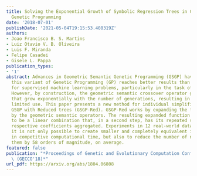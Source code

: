 ```yaml
---
title: Solving the Exponential Growth of Symbolic Regression Trees in Geometric Semantic
  Genetic Programming
date: '2018-07-01'
publishDate: '2021-05-04T19:15:53.408319Z'
authors:
- Joao Francisco B. S. Martins
- Luiz Otavio V. B. Oliveira
- Luis F. Miranda
- Felipe Casadei
- Gisele L. Pappa
publication_types:
- '1'
abstract: Advances in Geometric Semantic Genetic Programming (GSGP) have shown that
  this variant of Genetic Programming (GP) reaches better results than its predecessor
  for supervised machine learning problems, particularly in the task of symbolic regression.
  However, by construction, the geometric semantic crossover operator generates individuals
  that grow exponentially with the number of generations, resulting in solutions with
  limited use. This paper presents a new method for individual simplification named
  GSGP with Reduced trees (GSGP-Red). GSGP-Red works by expanding the functions generated
  by the geometric semantic operators. The resulting expanded function is guaranteed
  to be a linear combination that, in a second step, has its repeated structures and
  respective coefficients aggregated. Experiments in 12 real-world datasets show that
  it is not only possible to create smaller and completely equivalent individuals
  in competitive computational time, but also to reduce the number of nodes composing
  them by 58 orders of magnitude, on average.
featured: false
publication: "*Proceedings of Genetic and Evolutionary Computation Conference, 2018\
  \ (GECCO'18)*"
url_pdf: https://arxiv.org/abs/1804.06808
---
```


